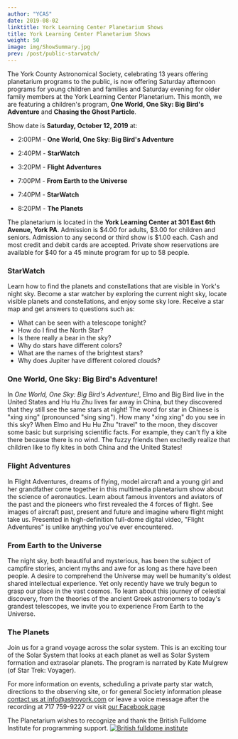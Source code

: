 ```yaml
---
author: "YCAS"
date: 2019-08-02
linktitle: York Learning Center Planetarium Shows
title: York Learning Center Planetarium Shows
weight: 50
image: img/ShowSummary.jpg
prev: /post/public-starwatch/
---
```

The York County Astronomical Society, celebrating 13 years offering planetarium programs to the public, is now offering Saturday afternoon programs for young children and families and Saturday evening for older family members at the York Learning Center Planetarium. 
This month, we are featuring a children's program, **One World, One Sky: Big Bird's Adventure** and **Chasing the Ghost Particle**. 

Show date is **Saturday, October 12, 2019** at:

* 2:00PM - **One World, One Sky: Big Bird's Adventure**
* 2:40PM - **StarWatch**
* 3:20PM - **Flight Adventures**

* 7:00PM - **From Earth to the Universe**
* 7:40PM - **StarWatch**
* 8:20PM - **The Planets**

The planetarium is located in the **York Learning Center at 301 East 6th Avenue, York PA**. Admission is $4.00 for adults, $3.00 for children and seniors. Admission to any second or third show is $1.00 each. Cash and most credit and debit cards are accepted. Private show reservations are available for $40 for a 45 minute program for up to 58 people.

### StarWatch
Learn how to find the planets and constellations that are visible in York's night sky. Become a star watcher by exploring the current night sky, locate visible planets and constellations, and enjoy some sky lore. Receive a star map and get answers to questions such as:<br>
* What can be seen with a telescope tonight?<br>
* How do I find the North Star?<br>
* Is there really a bear in the sky?<br>
* Why do stars have different colors?<br>
* What are the names of the brightest stars?<br>
* Why does Jupiter have different colored clouds?<br>

### One World, One Sky: Big Bird's Adventure!
In *One World, One Sky: Big Bird's Adventure!*, Elmo and Big Bird live in the United States and Hu Hu Zhu lives far away in China, but they discovered that they still see the same stars at night! The word for star in Chinese is "xing xing" (pronounced "sing sing"). How many "xing xing" do you see in this sky? When Elmo and Hu Hu Zhu "travel" to the moon, they discover some basic but surprising scientific facts. For example, they can't fly a kite there because there is no wind. The fuzzy friends then excitedly realize that children like to fly kites in both China and the United States!

### Flight Adventures
In Flight Adventures, dreams of flying, model aircraft and a young girl and her grandfather come together in this multimedia planetarium show about the science of aeronautics. Learn about famous inventors and aviators of the past and the pioneers who first revealed the 4 forces of flight. See images of aircraft past, present and future and imagine where flight might take us. Presented in high-definition full-dome digital video, "Flight Adventures" is unlike anything you've ever encountered.

### From Earth to the Universe
The night sky, both beautiful and mysterious, has been the subject of campfire stories, ancient myths and awe for as long as there have been people. A desire to comprehend the Universe may well be humanity's oldest shared intellectual experience. Yet only recently have we truly begun to grasp our place in the vast cosmos. To learn about this journey of celestial discovery, from the theories of the ancient Greek astronomers to today's grandest telescopes, we invite you to experience From Earth to the Universe.

### The Planets
Join us for a grand voyage across the solar system. This is an exciting tour of the Solar System that looks at each planet as well as Solar System formation and extrasolar planets. The program is narrated by Kate Mulgrew (of Star Trek: Voyager).

For more information on events, scheduling a private party star watch, directions to the observing site, or for general Society information please [contact us at info@astroyork.com](info@astroyork.com) or leave a voice message after the recording at 717 759-9227 or visit [our Facebook page](https://www.facebook.com/astroyork)

The Planetarium wishes to recognize and thank the British Fulldome Institute for programming support.
<a href="https://www.facebook.com/BritishFulldomeInstitute/" target="_blank"><img src="../../img/BFI.png"  title="British fulldome institute"/></a>
